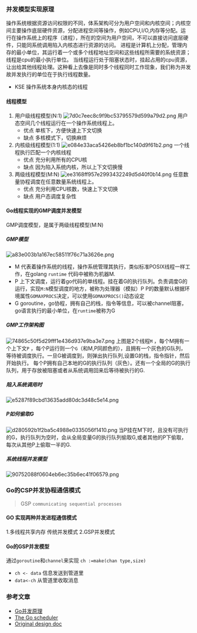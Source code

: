 ### 并发模型实现原理
操作系统根据资源访问权限的不同，体系架构可分为用户空间和内核空间；内核空间主要操作底层硬件资源，分配进程空间等操作，例如CPU,I/O,内存等分配。运行在操作系统上的程序（进程），所在的空间为用户空间，不可以直接访问底层硬件，只能同系统调用陷入内核态进行资源的访问。
进程是计算机上分配，管理内存的最小单位，其运行着一个或多个线程地址空间和这些线程所需要的系统资源；线程是cpu的最小执行单位。
当线程运行处于阻塞状态时，挂起占用的cpu资源，让出给其他线程处理。这种看上去像是同时多个线程同时工作现象，我们称为并发
故并发执行的单位在于执行线程数量。
- KSE
    操作系统本身内核态的线程
#### 线程模型
1. 用户级线程模型(N:1)
    ![7d0c7eec8c9f9bc53795579d599a79d2.png](evernotecid://2B0A12FB-E62F-416E-8574-4CB5888E1A40/appyinxiangcom/20623507/ENResource/p29)
    用户态空间几个线程运行在一个操作系统线程上。
    - 优点
        单核下，方便快速上下文切换
    - 缺点
        多核模式下，切换麻烦
2. 内核级线程模型(1:1)
    ![e084e33aca5426eb8bf1bc140d9f61b2.png](evernotecid://2B0A12FB-E62F-416E-8574-4CB5888E1A40/appyinxiangcom/20623507/ENResource/p30)
    一个线程执行匹配一个内核线程
    - 优点
        充分利用所有的CPU核
    - 缺点
        因为陷入系统内核，所以上下文切换慢
3. 两级线程模型(M:N)
    ![ee3168ff957e2993432249d5d40f0b14.png](evernotecid://2B0A12FB-E62F-416E-8574-4CB5888E1A40/appyinxiangcom/20623507/ENResource/p32)
    任意数量协程调度在任意数量系统线程上。
    - 优点
        充分利用CPU核数，快速上下文切换
    - 缺点
        用户态调度复杂性
#### Go线程实现的GMP调度并发模型
GMP调度模型，是属于两级线程模型(M:N)
##### GMP模型
![a83e003b1a167ec58511f76c71a3626e.png](evernotecid://2B0A12FB-E62F-416E-8574-4CB5888E1A40/appyinxiangcom/20623507/ENResource/p33)
- M
  代表着操作系统的线程，操作系统管理其执行，类似标准POSIX线程一样工作，在golang `runtime` 代码中被称为机器M.
- P
  上下文调度，运行着go代码的单线程。挂在着G的执行队列。负责调度G的运行，实现`M:N`模型调度的地方，被称为处理器（模拟）P
  P的数量默认根据环境属性`GOMAXPROCS`决定，可以使用`GOMAXPROCS()`动态设定
- G
  goroutine，go协程，拥有自己的栈，指令等信息，可以被channel阻塞，go语言执行的最小单位，在`runtime`被称为G
##### GMP工作架构图
![74865c50f5d29fff1e436d937e9ba3e7.png](evernotecid://2B0A12FB-E62F-416E-8574-4CB5888E1A40/appyinxiangcom/20623507/ENResource/p36)
上图是2个线程`M` ，每个M拥有一个上下文`P` ，每个P运行则一个`G`（和M,P同颜色的），且拥有一个灰色的G队列，等待被调度执行。一旦G被调度到，则弹出执行队列,设置G的栈，指令指针，然后开始执行。
每个P拥有自己本地的G的执行队列（灰色）。还有一个全局的G的执行队列，用于存放被阻塞或者从系统调用回来后等待被执行的G.
##### 陷入系统调用时
![e5287f89cbd13635add80dc3d48c5e14.png](evernotecid://2B0A12FB-E62F-416E-8574-4CB5888E1A40/appyinxiangcom/20623507/ENResource/p34)

##### P如何偷取G
![d280592b1f2ba5c4988e0335056f1410.png](evernotecid://2B0A12FB-E62F-416E-8574-4CB5888E1A40/appyinxiangcom/20623507/ENResource/p35)
当P挂在M下时，且没有可执行的G，执行队列为空时，会从全局变量G的执行队列偷取G,或者其他的P下偷取，每次从其他P上偷取一半的G.
##### 系统线程并发模型
![90752088f0604eb6ec35b6ec41f06579.png](evernotecid://2B0A12FB-E62F-416E-8574-4CB5888E1A40/appyinxiangcom/20623507/ENResource/p28)

### Go的CSP并发协程通信模式
> GSP `communicating sequential processes`

#### GO 实现两种并发进程通信模式
1.多线程共享内存
    传统并发模式
2.GSP并发模式
#### Go的GSP并发模型
通过`goroutine`和`channel`来实现 
`ch :=make(chan type,size)`
- `ch <- data` 信息发送到管道里
- `data<-ch` 从管道里收取消息
### 参考文章
- [Go并发原理](https://i6448038.github.io/2017/12/04/golang-concurrency-principle/)
- [The Go scheduler](https://morsmachine.dk/go-scheduler)
- [Original design doc](https://docs.google.com/document/d/1TTj4T2JO42uD5ID9e89oa0sLKhJYD0Y_kqxDv3I3XMw)
